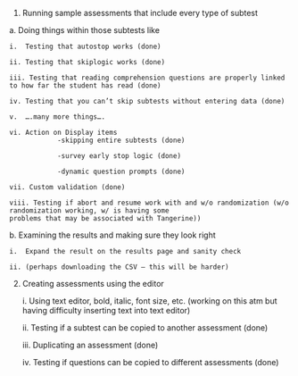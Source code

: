 1)  Running sample assessments that include every type of subtest

  a.	Doing things within those subtests like

    i.	Testing that autostop works (done)

    ii.	Testing that skiplogic works (done)
  
    iii. Testing that reading comprehension questions are properly linked to how far the student has read (done)
    
    iv.	Testing that you can’t skip subtests without entering data (done)
    
    v.	….many more things….
    
    vi. Action on Display items
                -skipping entire subtests (done)
                
                -survey early stop logic (done) 
                
                -dynamic question prompts (done)
                
    vii. Custom validation (done)
    
    viii. Testing if abort and resume work with and w/o randomization (w/o randomization working, w/ is having some
    problems that may be associated with Tangerine)) 

    
  b.	Examining the results and making sure they look right
  
    i.	Expand the result on the results page and sanity check
    
    ii.	(perhaps downloading the CSV – this will be harder)
    
2)	Creating assessments using the editor

    i. Using text editor, bold, italic, font size, etc. (working on this atm but having difficulty inserting text into text editor)
    
    ii. Testing if a subtest can be copied to another assessment (done) 
    
    iii. Duplicating an assessment (done) 
    
    iv. Testing if questions can be copied to different assessments (done)
    
